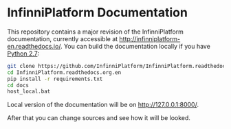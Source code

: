# InfinniPlatform Documentation

This repository contains a major revision of the InfinniPlatform documentation, currently accessible at http://infinniplatform-en.readthedocs.io/. You can build the documentation locally if you have [Python 2.7](https://www.python.org/downloads/):

```bash
git clone https://github.com/InfinniPlatform/InfinniPlatform.readthedocs.org.en.git
cd InfinniPlatform.readthedocs.org.en
pip install -r requirements.txt
cd docs
host_local.bat
```

Local version of the documentation will be on http://127.0.0.1:8000/.

After that you can change sources and see how it will be looked.
